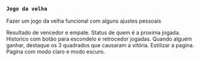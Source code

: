 ### `Jogo da velha`

Fazer um jogo da velha funcional com alguns ajustes pessoais

Resultado de vencedor e empate.
Status de quem é a proxima jogada.
Historico com botão para escondelo e retrocedor jogadas.
Quando alguém ganhar, destaque os 3 quadrados que causaram a vitória.
Estilizar a pagina.
Pagina com modo claro e modo escuro.
